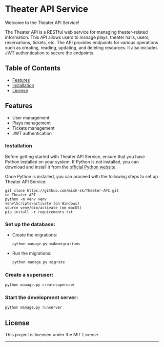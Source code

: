 # Theater API Service

Welcome to the Theater API Service!

The Theater API is a RESTful web service for managing theater-related information. This API allows users to manage plays, theater halls, users, reservations, tickets, etc. The API provides endpoints for various operations such as creating, reading, updating, and deleting resources. It also includes JWT authentication to secure the endpoints.
## Table of Contents
- [Features](#features)
- [Installation](#installation)
- [License](#license)

## Features
- User management
- Plays management
- Tickets  management
- JWT authentication


### Installation


Before getting started with Theater API Service, ensure that you have Python installed on your system. If Python is not installed, you can download and install it from the [official Python website](https://www.python.org/downloads/).

Once Python is installed, you can proceed with the following steps to set up Theater API Service:



```
git clone https://github.com/mish-sk/Theater-API.git
cd Theater-API
python -m venv venv
venv\Scripts\activate (on Windows)
source venv/bin/activate (on macOS)
pip install -r requirements.txt
```

### Set up the database:
    
- Create the migrations:
   ```sh
   python manage.py makemigrations
   ```
    
- Run the migrations:
   ```sh
   python manage.py migrate
   ```
### Create a superuser:

 ```sh
 python manage.py createsuperuser
 ```

### Start the development server:
 ```sh
 python manage.py runserver
 ```


## License

This project is licensed under the MIT License.

---
